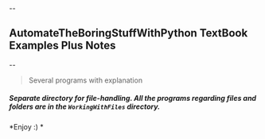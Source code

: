 --

## AutomateTheBoringStuffWithPython TextBook Examples Plus Notes

--


> Several programs with explanation 

##### Separate directory for file-handling. All the programs regarding files and folders are in the `WorkingWithFiles` directory.



*Enjoy :) *
